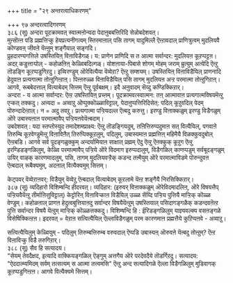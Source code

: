 +++
title = "२९ अन्तरत्वाधिकरणम्"

+++
९७ अन्दरत्वादिगरणम्   
३८६ (सू) अन्दरा पूदक्रामवत् स्वात्मऩोन्यदा पेदाऩुबबत्तिरिदि सेन्नोबदेशवत्।   
मुऩ्सॊऩ्ऩ पडि प्रह्मत्तिऱ्कु हेयप्रत्यनीगत्वम् स्तिरमाऩाल् पसि तागम् यादुमिल्लै ऎऩ्ऱावदाल् प्राणित्रुत्वम् मुदलियवै कॊण्डवऩ् जीवऩे यॆऩ्ऩुम् शङ्गैयाल् सङ्गदि।  
प्रुहदारण्यगत्तिले उषस्तियिऩ् विऩाविडैगळ्। य: प्राणेन प्राणिदि स त आत्मा सर्वान्दर: मुदलियऩ कूऱप्पट्टऩ। अदऱ् कडुत्ताऱ्पोल् - कहोळऩिऩ् केळ्विबदिल्गळ्। योशऩाया-पिबासे शोगम् मोहम् जराम् म्रुत्युम् अत्येदि ऎऩ्ऱु तॊडङ्गि कूऱप्पडुगिऱदु। इव्विरण्डुम् ऒरेवित्यैया वॆव्वेऱा? ऎऩ्ऱु सम्शयम्। उषस्तियिऩ् विऩाविडैयिल् प्राणनादि हेदुवाऩ प्रत्यगात्मा तोऩ्ऱुगिऩ्ऱाऩ्। पिऩ्ऩरुळ्ळ विऩाविडैयिल् पसि तागम् मुदलियऩ अऱ्ऱ परमात्मा तोऩ्ऱुगिऱाऩ्। आगवे, रूबबेदत्ताल् वित्याबेदम् सित्तम् ऎऩ्ऱु पूर्वबक्षम्। इदै अऩुवादम् सॆय्दु कण्डिक्किऱार्।  
अन्दरा - य आत्मा सर्वान्दर: ऎऩ्ऱ उषस्तियिऩ् प्रच्ऩम्। पूदक्रामवत्स्वात्मन: तऩ् आत्मावाऩ प्रत्यगात्मविषयमॆऩ्ऱु एऱ्कत् तक्कदु। अऩ्यदा = अव्वाऱु ऒप्पुक्कॊळ्ळाविट्टाल्, पेदाऩुप्पत्तिरिदिसेत्: पदिल् कूऱुवदिल् पेदम् पॊरुन्दादॆऩ्ऱाल्। न = अदु तवऱु। प्रत्यगात्मा पऱ्ऱियदल्ल ऎऩ्बदु करुत्तु। इरण्डु विऩाक्कळुम् इरण्डु विडैगळुम् ऒरे उबास्यऩाऩ परमात्मावैप् पऱ्ऱियऩवेयॆऩ्बदाम्।   
उबदेशवत् : यदा स्तप्तोस्युद तमादेशमप्राक्ष्य: ऎऩ्ऱु तॊडङ्गियदुम्, तऩित्तिरुप्पदुमाऩ सत् वित्यैयिल्, पगवाऩे तिरुम्बि कूऱवेण्डुमॆऩ्ऱु विऩाविऩैत् तिरुप्पिक्कूऱलुम्, पदिलुम्, उबास्यमाऩ प्रह्मत्तिऩ् महिमैयै विळक्कुवदुबोल् ऎऩ्ऱबडि। आगवे सर्व पूदङ्गळुक्कुम् अन्दर्यामियाऩ साक्षात् प्रह्मम् ऎदु ऎऩ्ऱु ऎऩक्कुक् कूऱुग ऎऩ्ऱु इरण्डिडङ्गळिलुम्, केळ्वि परमात्मावैप् पऱ्ऱिये ऒरे विदमाग इरुप्पदालुम्, विडैगळिल् काणप्पडुम् सर्वबूदङ्गळुम् उयिर् वाऴक् कारणमादलुम्, पसि, तागम् मुदलियवऱ्ऱैक् कडन्द तऩ्मैयुम् ऒरे परमात्माविडमे पॊरुन्दुवऩ ऎऩ्बदाल् रूबैक्यमुम्, अदऩाल् वित्यैक्यमुम् सित्तम्।

केट्पवर् वॆव्वेऱाऩवर्: विडैयुम् वॆव्वेऱु ऎऩ्बदाल् वित्याबेदम् कूऱलामे यॆऩ्ऱ शङ्गैयै निरसिक्किऱार्।  
३८७ (सू) व्यदिहारो विशिम्षन्दि हीदरवत्। व्यदिहार: (इरुवर् विऩाक्कळुम् ऒरेविदमादलिऩ्, ऒरे विषयत्तैप् पऱ्ऱियवैयॆऩ्ऱु तीर्माऩित्तुविट्टाल्) केट्टोरिऩ् विऩाविऱ्काऩ विडैयिल् उळ्ळ सॆय्दि पऱ्ऱिय पुत्तियै माऱ्ऱिक् कॊळ्ळ वेण्डुम्। कहोळऩाल् प्राणऩ हेदुत्वबुत्तियाऩदु सर्वान्दर विषयैयॆऩ्ऱुम् उषस्तियाल् पसिदागङ्गळैक् कडन्दवऩॆऩ्ऱ पुत्ति सर्वान्दर विषयै यॆऩ्ऱुम् माऱ्ऱिक् कॊळ्ळत्तक्कदु। विशिम्षन्दि हि : ईरिडङ्गळिलुम् याज्ञ्यवल्क्य वसऩङ्गळे विसेषिक्किऩ्ऱऩ। इदरवत् = वेऱाऩ सत्वित्यैयिल् ऎल्लाविडैगळुम् परम कारणमाऩ प्रह्मत्तैये कुऱिप्पऩवे - अव्वाऱु।

सत्वित्यैयिलुम् केळ्वियुम् - पदिलुम् तिरुम्बत्तिरुम्ब वरुवदाल् ऎप्पडि उबास्यऩ् ऒरुवऩे यॆऩ्बदु तोऩ्ऱुम्? ऎऩ्ऱ विऩाविऱ्कु विडै तरुगिऱार्।  
३८८ (सू) सैव हि सत्यादय।   
"सेयम् तेवदैक्षद, इत्यादि वाक्कियङ्गळिल् ऎङ्गुम् अत्तगैय ऒरे परदेवदैये तॊडर्गिऱदु। सत्यादय: "ऐददात्म्यमिदम् सर्वम् तत्सत्यम् स आत्मा तत्त्वमसि" ऎऩ्ऱु अन्द सत्यादिगळे ऎल्ला विडैगळिलुम् मुडिवागक् कूऱप्पडुगिऩ्ऱऩ। आगवे वित्यैक्यमे सित्तम्।


